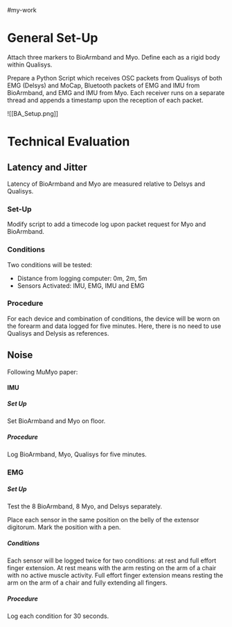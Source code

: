 #my-work 

# General Set-Up

Attach three markers to BioArmband and Myo. Define each as a rigid body within Qualisys.

Prepare a Python Script which receives OSC packets from Qualisys of both EMG (Delsys) and MoCap, Bluetooth packets of EMG and IMU from BioArmband, and EMG and IMU from Myo. Each receiver runs on a separate thread and appends a timestamp upon the reception of each packet.

![[BA_Setup.png]]
# Technical Evaluation

## Latency and Jitter

Latency of BioArmband and Myo are measured relative to Delsys and Qualisys.
### Set-Up

Modify script to add a timecode log upon packet request for Myo and BioArmband.

### Conditions

Two conditions will be tested:

- Distance from logging computer: 0m, 2m, 5m
- Sensors Activated: IMU, EMG, IMU and EMG

### Procedure

For each device and combination of conditions, the device will be worn on the forearm and data logged for five minutes. Here, there is no need to use Qualisys and Delysis as references.

## Noise

Following MuMyo paper:

#### IMU

##### Set Up
Set BioArmband and Myo on floor.

##### Procedure
Log BioArmband, Myo, Qualisys for five minutes.

### EMG

##### Set Up
Test the 8 BioArmband, 8 Myo, and Delsys separately.

Place each sensor in the same position on the belly of the extensor digitorum. Mark the position with a pen.
##### Conditions

Each sensor will be logged twice for two conditions: at rest and full effort finger extension. At rest means with the arm resting on the arm of a chair with no active muscle activity. Full effort finger extension means resting the arm on the arm of a chair and fully extending all fingers.
##### Procedure

Log each condition for 30 seconds.



